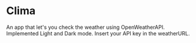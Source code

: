 # Clima
An app that let's you check the weather using OpenWeatherAPI. Implemented Light and Dark mode.
Insert your API key in the weatherURL.
